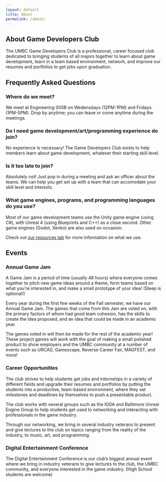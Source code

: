 ```yaml
---
layout: default
title: About
permalink: /about/
---
```


## About Game Developers Club

The UMBC Game Developers Club is a professional, career focused club dedicated to bringing students of all majors together to learn about game development, learn in a team based environment, network, and improve our resumes and portfolios to get jobs upon graduation.

## Frequently Asked Questions

### Where do we meet?

We meet at Engineering 005B on Wedensdays (12PM-1PM) and Fridays (1PM-5PM). Drop by anytime; you can leave or come anytime during the meetings.

### Do I need game development/art/programming experience do join?

No experience is necessary! The Game  Developers Club exists to help members learn about game development, whatever their starting skill level.

### Is it too late to join?

Absolutely not! Just pop in during a meeting and ask an officer about the teams. We can help you get set up with a team that can accomodate your skill level and interests.

### What game engines, programs, and programming languages do you use?
Most of our game development teams use the Unity game engine (using C#), with Unreal 4 (using Blueprints and C++) as a close second. Other game engines (Godot, Xenko) are also used on occasion.

Check out [our resources tab](../resources/) for more information on what we use.

## Events

### Annual Game Jam

A Game Jam is a period of time (usually 48 hours) where everyone comes together to pitch new game ideas around a theme, form teams based on what you’re interested in, and make a small prototype of your idea! (Sleep is optional!)

Every year during the first few weeks of the Fall semester, we have our Annual Game Jam. The games that come from this Jam are voted on, with the primary factors of whom had good team cohesion, has the skills to create the idea proposed, and an idea that could be made in an academic year.

The games voted in will then be made for the rest of the academic year! These project games will work with the goal of making a small polished product to show employers and the UMBC community at a number of events such as URCAD, Gamescape, Reverse Career Fair, MAGFEST, and more!

### Career Opportunities

The club strives to help students get jobs and internships in a variety of different fields and upgrade their resumes and portfolios by putting the students into a productive, team-based environment, where they set milestones and deadlines by themselves to push a presentable product.

The club works with several groups such as the IGDA and Baltimore Unreal Engine Group to help students get used to networking and interacting with professionals in the game industry.

Through our networking, we bring in several industry veterans to present and give lectures to the club on topics ranging from the reality of the industry, to music, art, and programming.

### Digital Entertainment Conference

The Digital Entertainment Conference is our club’s biggest annual event where we bring in industry veterans to give lectures to the club, the UMBC community, and everyone interested in the game industry. (High School students are welcome)


